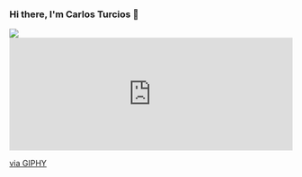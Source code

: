 ### Hi there, I'm Carlos Turcios 👋

<img src = "https://giphy.com/gifs/nM6UGVL8Undh772p1J/html5"/>
<div style="width:100%;height:0;padding-bottom:40%;position:relative;"><iframe src="https://giphy.com/embed/nM6UGVL8Undh772p1J" width="100%" height="100%" style="position:absolute" frameBorder="0" class="giphy-embed" allowFullScreen></iframe></div><p><a href="https://giphy.com/gifs/nM6UGVL8Undh772p1J">via GIPHY</a></p>

<!--
**CarlosETurcios/CarlosETurcios** is a ✨ _special_ ✨ repository because its `README.md` (this file) appears on your GitHub profile.

Here are some ideas to get you started:

- 🔭 I’m currently working on ...
- 🌱 I’m currently learning ...
- 👯 I’m looking to collaborate on ...
- 🤔 I’m looking for help with ...
- 💬 Ask me about ...
- 📫 How to reach me: ...
- 😄 Pronouns: ...
- ⚡ Fun fact: ...
-->
